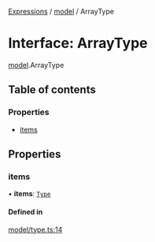 [Expressions](../README.md) / [model](../modules/model.md) / ArrayType

# Interface: ArrayType

[model](../modules/model.md).ArrayType

## Table of contents

### Properties

- [items](model.ArrayType.md#items)

## Properties

### items

• **items**: [`Type`](../modules/model.md#type)

#### Defined in

[model/type.ts:14](https://github.com/FlavioLionelRita/3xpr/blob/a373ee9/src/lib/model/type.ts#L14)
